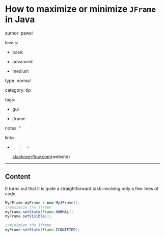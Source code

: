# How to maximize or minimize `JFrame` in Java
author: pawel

levels:

  - basic

  - advanced

  - medium

type: normal

category: tip

tags:

  - gui

  - jframe

notes: ''

links:

  - >-
    [stackoverflow.com](http://stackoverflow.com/questions/3965336/how-to-minimize-a-jframe-window-from-java){website}

---
## Content

It turns out that it is quite a straightforward task involving only a few lines of code.

```java
MyJFrame myFrame = new MyJFrame();
//maximize the jframe
myFrame.setState(Frame.NORMAL);
myFrame.setVisible();

//minimize the jframe
myFrame.setState(Frame.ICONIFIED);
```